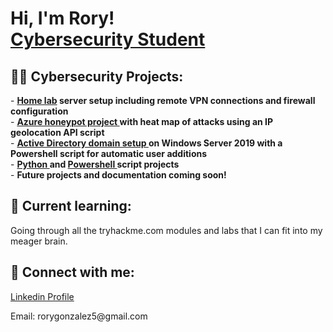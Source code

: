 <h1>Hi, I'm Rory! <br/><a href="https://www.linkedin.com/in/rorygonz/">Cybersecurity Student</a></h1>

<h2>👨‍💻 Cybersecurity Projects:</h2>
<p>
- <b> <a href="https://github.com/rorsie/homelab"> Home lab</a> server setup including remote VPN connections and firewall configuration</b> <br/>
- <b> <a href="https://github.com/rorsie/Azure-SIEM-Project"> Azure honeypot project </a> with heat map of attacks using an IP geolocation API script</b> <br/>
- <b> <a href="https://github.com/rorsie/ADPS"> Active Directory domain setup </a> on Windows Server 2019 with a Powershell script for automatic user additions</b> <br/>
- <b> <a href="https://github.com/rorsie/pyslots"> Python </a> and <a href="https://github.com/rorsie/hashPS"> Powershell </a> script projects</b> <br/>
- <b>Future projects and documentation coming soon!</b>
</p>
<h2>🌱 Current learning:</h2>
<p>Going through all the tryhackme.com modules and labs that I can fit into my meager brain.</p>


<h2> 🤳 Connect with me:</h2>

<a href="https://www.linkedin.com/in/rorygonz/">Linkedin Profile</a>
<p>Email: rorygonzalez5@gmail.com</p>

<!--
- 🔭 I’m currently working on ...
- 🌱 I’m currently learning ...
- 👯 I’m looking to collaborate on ...
- 🤔 I’m looking for help with ...
- 💬 Ask me about ...
- 📫 How to reach me: ...
- ⚡ Fun fact: ...
-->
